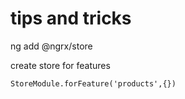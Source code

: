 # tips and tricks

ng add @ngrx/store

create store for features

    StoreModule.forFeature('products',{})